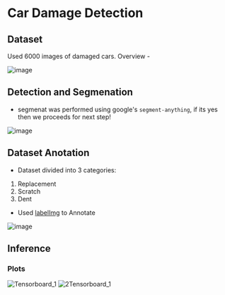 # Car Damage Detection

## Dataset 
Used 6000 images of damaged cars. Overview -  

![image](https://user-images.githubusercontent.com/67424390/180349745-6fc914a5-6219-49bd-8fb6-bb5f92baa6d9.png)

## Detection and Segmenation
- segmenat was performed using google's `segment-anything`, if its yes then we proceeds for next step! 

![image](https://github.com/user-attachments/assets/b02c0fe0-879b-4989-a5ec-5c64a810d10b)

## Dataset Anotation

* Dataset divided into 3 categories: 
1. Replacement 
2. Scratch 
3. Dent

* Used [labelImg](https://github.com/heartexlabs/labelImg) to Annotate

![image](https://user-images.githubusercontent.com/67424390/180350367-126b3f54-043e-4316-818b-c5bbdec39de9.png)


## Inference


### Plots
![Tensorboard_1](https://user-images.githubusercontent.com/67424390/163181324-2509bba8-43fb-4132-a130-72ada0e6cf53.jpg)
![2Tensorboard_1](https://user-images.githubusercontent.com/67424390/163181340-b3389a5a-de84-40c7-8fc1-0cb6b4137e0f.jpg)
